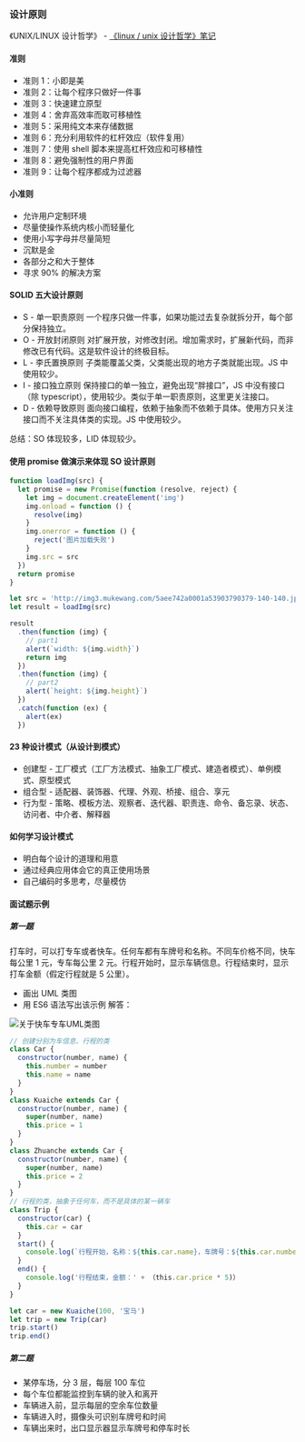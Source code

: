 ### 设计原则

《UNIX/LINUX 设计哲学》 - [《linux / unix 设计哲学》笔记](https://www.douban.com/note/693624039/)

#### 准则

- 准则 1：小即是美
- 准则 2：让每个程序只做好一件事
- 准则 3：快速建立原型
- 准则 4：舍弃高效率而取可移植性
- 准则 5：采用纯文本来存储数据
- 准则 6：充分利用软件的杠杆效应（软件复用）
- 准则 7：使用 shell 脚本来提高杠杆效应和可移植性
- 准则 8：避免强制性的用户界面
- 准则 9：让每个程序都成为过滤器

#### 小准则

- 允许用户定制环境
- 尽量使操作系统内核小而轻量化
- 使用小写字母并尽量简短
- 沉默是金
- 各部分之和大于整体
- 寻求 90% 的解决方案

#### SOLID 五大设计原则

- S - 单一职责原则
  一个程序只做一件事，如果功能过去复杂就拆分开，每个部分保持独立。
- O - 开放封闭原则
  对扩展开放，对修改封闭。增加需求时，扩展新代码，而非修改已有代码。这是软件设计的终极目标。
- L - 李氏置换原则
  子类能覆盖父类，父类能出现的地方子类就能出现。JS 中使用较少。
- I - 接口独立原则
  保持接口的单一独立，避免出现“胖接口”，JS 中没有接口（除 typescript），使用较少。类似于单一职责原则，这里更关注接口。
- D - 依赖导致原则
  面向接口编程，依赖于抽象而不依赖于具体。使用方只关注接口而不关注具体类的实现。JS 中使用较少。

总结：SO 体现较多，LID 体现较少。

#### 使用 promise 做演示来体现 SO 设计原则

```javascript
function loadImg(src) {
  let promise = new Promise(function (resolve, reject) {
    let img = document.createElement('img')
    img.onload = function () {
      resolve(img)
    }
    img.onerror = function () {
      reject('图片加载失败')
    }
    img.src = src
  })
  return promise
}

let src = 'http://img3.mukewang.com/5aee742a0001a53903790379-140-140.jpg'
let result = loadImg(src)

result
  .then(function (img) {
    // part1
    alert(`width: ${img.width}`)
    return img
  })
  .then(function (img) {
    // part2
    alert(`height: ${img.height}`)
  })
  .catch(function (ex) {
    alert(ex)
  })
```

#### 23 种设计模式（从设计到模式）

- 创建型 - 工厂模式（工厂方法模式、抽象工厂模式、建造者模式）、单例模式、原型模式
- 组合型 - 适配器、装饰器、代理、外观、桥接、组合、享元
- 行为型 - 策略、模板方法、观察者、迭代器、职责连、命令、备忘录、状态、访问者、中介者、解释器

#### 如何学习设计模式

- 明白每个设计的道理和用意
- 通过经典应用体会它的真正使用场景
- 自己编码时多思考，尽量模仿

#### 面试题示例

##### 第一题

打车时，可以打专车或者快车。任何车都有车牌号和名称。不同车价格不同，快车每公里 1 元，专车每公里 2 元。行程开始时，显示车辆信息。行程结束时，显示打车金额（假定行程就是 5 公里）。

- 画出 UML 类图
- 用 ES6 语法写出该示例
  解答：

![关于快车专车UML类图](https://user-images.githubusercontent.com/19526072/52907890-cbb2dc00-32a5-11e9-8488-b91b601972a4.png)

```javascript
// 创建分别为车信息、行程的类
class Car {
  constructor(number, name) {
    this.number = number
    this.name = name
  }
}
class Kuaiche extends Car {
  constructor(number, name) {
    super(number, name)
    this.price = 1
  }
}
class Zhuanche extends Car {
  constructor(number, name) {
    super(number, name)
    this.price = 2
  }
}
// 行程的类，抽象于任何车，而不是具体的某一辆车
class Trip {
  constructor(car) {
    this.car = car
  }
  start() {
    console.log(`行程开始，名称：${this.car.name}，车牌号：${this.car.number}`)
  }
  end() {
    console.log('行程结束，金额：' + （this.car.price * 5)）
  }
}

let car = new Kuaiche(100, '宝马')
let trip = new Trip(car)
trip.start()
trip.end()
```

##### 第二题

- 某停车场，分 3 层，每层 100 车位
- 每个车位都能监控到车辆的驶入和离开
- 车辆进入前，显示每层的空余车位数量
- 车辆进入时，摄像头可识别车牌号和时间
- 车辆出来时，出口显示器显示车牌号和停车时长
